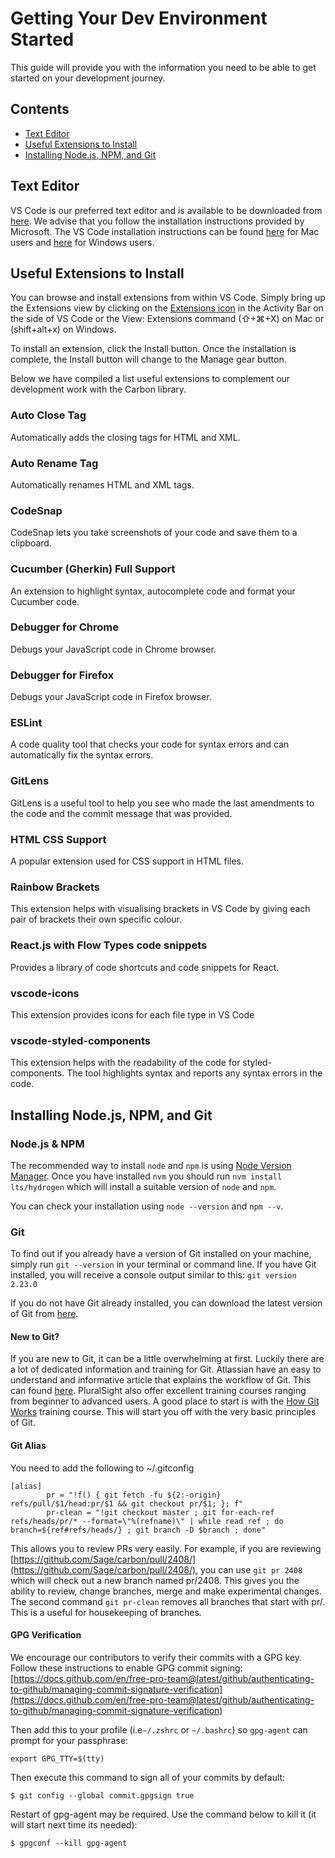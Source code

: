 # Getting Your Dev Environment Started

This guide will provide you with the information you need to be able to get started on your development journey.

## Contents

- [Text Editor](#text-editor)
- [Useful Extensions to Install](#useful-extensions-to-install)
- [Installing Node.js, NPM, and Git](#installing-nodejs-npm-and-git)

## Text Editor

VS Code is our preferred text editor and is available to be downloaded from [here](https://code.visualstudio.com/). We advise that you follow the installation instructions provided by Microsoft. The VS Code installation instructions can be found [here](https://code.visualstudio.com/docs/setup/mac) for Mac users and [here](https://code.visualstudio.com/docs/setup/windows) for Windows users.

## Useful Extensions to Install

You can browse and install extensions from within VS Code. Simply bring up the Extensions view by clicking on the [Extensions icon](https://code.visualstudio.com/assets/docs/editor/extension-gallery/extensions-view-icon.png) in the Activity Bar on the side of VS Code or the View: Extensions command (⇧+⌘+X) on Mac or (shift+alt+x) on Windows.

To install an extension, click the Install button. Once the installation is complete, the Install button will change to the Manage gear button.

Below we have compiled a list useful extensions to complement our development work with the Carbon library.

### Auto Close Tag

Automatically adds the closing tags for HTML and XML.

### Auto Rename Tag

Automatically renames HTML and XML tags.

### CodeSnap

CodeSnap lets you take screenshots of your code and save them to a clipboard.

### Cucumber (Gherkin) Full Support

An extension to highlight syntax, autocomplete code and format your Cucumber code.

### Debugger for Chrome

Debugs your JavaScript code in Chrome browser.

### Debugger for Firefox

Debugs your JavaScript code in Firefox browser.

### ESLint

A code quality tool that checks your code for syntax errors and can automatically fix the syntax errors.

### GitLens

GitLens is a useful tool to help you see who made the last amendments to the code and the commit message that was provided.

### HTML CSS Support

A popular extension used for CSS support in HTML files.

### Rainbow Brackets

This extension helps with visualising brackets in VS Code by giving each pair of brackets their own specific colour.

### React.js with Flow Types code snippets

Provides a library of code shortcuts and code snippets for React.

### vscode-icons

This extension provides icons for each file type in VS Code

### vscode-styled-components

This extension helps with the readability of the code for styled-components. The tool highlights syntax and reports any syntax errors in the code.

## Installing Node.js, NPM, and Git

### Node.js & NPM

The recommended way to install `node` and `npm` is using [Node Version Manager](https://github.com/nvm-sh/nvm).
Once you have installed `nvm` you should run `nvm install lts/hydrogen` which will install a suitable version of `node` and `npm`.

You can check your installation using `node --version` and `npm --v`.

### Git

To find out if you already have a version of Git installed on your machine, simply run
`git --version` in your terminal or command line. If you have Git installed, you will receive a console output similar to this: `git version 2.23.0`

If you do not have Git already installed, you can download the latest version of Git from [here](https://git-scm.com/downloads).

#### New to Git?

If you are new to Git, it can be a little overwhelming at first. Luckily there are a lot of dedicated information and training for Git. Atlassian have an easy to understand and informative article that explains the workflow of Git. This can found [here](https://www.atlassian.com/git/tutorials/comparing-workflows/gitflow-workflow). PluralSight also offer excellent training courses ranging from beginner to advanced users. A good place to start is with the [How Git Works](https://app.pluralsight.com/library/courses/how-git-works/table-of-contents) training course. This will start you off with the very basic principles of Git.

#### Git Alias

You need to add the following to ~/.gitconfig

````shell
[alias]
        pr = "!f() { git fetch -fu ${2:-origin} refs/pull/$1/head:pr/$1 && git checkout pr/$1; }; f"
        pr-clean = "!git checkout master ; git for-each-ref refs/heads/pr/* --format=\"%(refname)\" | while read ref ; do branch=${ref#refs/heads/} ; git branch -D $branch ; done"
````

This allows you to review PRs very easily. For example, if you are reviewing [https://github.com/Sage/carbon/pull/2408/](https://github.com/Sage/carbon/pull/2408/), you can use `git pr 2408` which will check out a new branch named pr/2408. This gives you the ability to review, change branches, merge and make experimental changes. The second command `git pr-clean` removes all branches that start with pr/. This is a useful for housekeeping of branches.

#### GPG Verification

We encourage our contributors to verify their commits with a GPG key. Follow these instructions to enable GPG commit signing: [https://docs.github.com/en/free-pro-team@latest/github/authenticating-to-github/managing-commit-signature-verification](https://docs.github.com/en/free-pro-team@latest/github/authenticating-to-github/managing-commit-signature-verification)

Then add this to your profile (i.e`~/.zshrc` or `~/.bashrc`) so `gpg-agent` can prompt for your passphrase:

`export GPG_TTY=$(tty)`

Then execute this command to sign all of your commits by default:

`$ git config --global commit.gpgsign true`

Restart of gpg-agent may be required. Use the command below to kill it (it will start next time its needed):

`$ gpgconf --kill gpg-agent`
